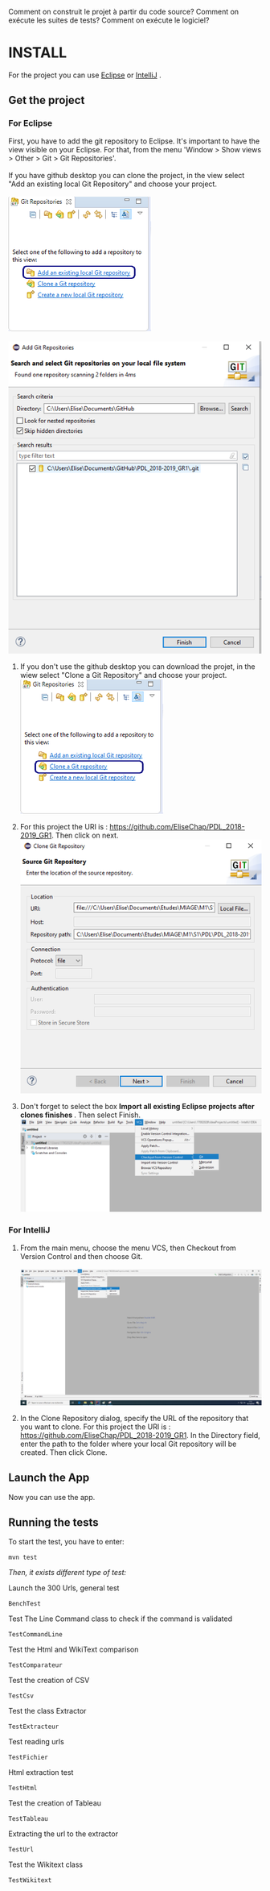 Comment on construit le projet à partir du code source?
Comment on exécute les suites de tests?
Comment on exécute le logiciel?

# INSTALL 

For the project you can use <a href="#eclipse">Eclipse</a> or  <a href="#intellij">IntelliJ</a> . 

## Get the project 

<h3 id=eclipse> For Eclipse </h3>

First, you have to add the git repository to Eclipse. It's important to have the view visible on your Eclipse. For that, from the menu 'Window > Show views > Other > Git > Git Repositories'. <br/><br/>
If you have github desktop you can clone the project, in the view select "Add an existing local Git Repository" and choose your project.
<br/>
<br><img src= "ANNEXES/ExistingLocalGit.png"><br>
<br><img src= "ANNEXES/projectClone.png"><br>

1. If you don't use the github desktop you can download the projet, in the wiew select "Clone a Git Repository" and choose your project.<br><img src= "ANNEXES/imgGitRepositories.png"><br>

2.  For this project the URI is : https://github.com/EliseChap/PDL_2018-2019_GR1. Then click on next. 
<br><img src= "ANNEXES/projectDownload.png"><br>

3. Don't forget to select the box <b> Import all existing Eclipse projects after clones finishes </b>. Then select Finish. 
<br> <img src= "ANNEXES/image.png"><br>


<h3 id=intellij> For IntelliJ </h3>

1. From the main menu, choose the menu VCS, then Checkout from Version Control and then choose Git. <br/>
<br><img src= "ANNEXES/image2.png"><br>


2. In the Clone Repository dialog, specify the URL of the repository that you want to clone. For this project the URI is : https://github.com/EliseChap/PDL_2018-2019_GR1. In the Directory field, enter the path to the folder where your local Git repository will be created. Then click Clone. 

## Launch the App
Now you can use the app. 




## Running the tests

To start the test, you have to enter:
```
mvn test
```
*Then, it exists different type of test:* <br>

Launch the 300 Urls, general test
```
BenchTest
```
Test The Line Command class to check if the command is validated
```
TestCommandLine
```
Test the Html and WikiText comparison
```
TestComparateur
```
Test the creation of CSV
```
TestCsv
```
Test the class Extractor
```
TestExtracteur
```
Test reading urls
```
TestFichier
```
Html extraction test
```
TestHtml
```
Test the creation of Tableau
```
TestTableau
```
Extracting the url to the extractor
```
TestUrl
```
Test the Wikitext class
```
TestWikitext
```







